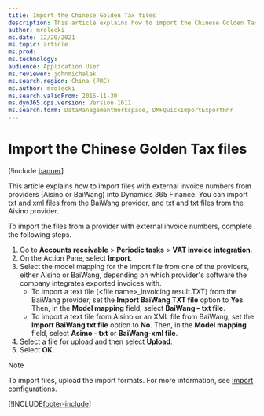```yaml
---
title: Import the Chinese Golden Tax files
description: This article explains how to import the Chinese Golden Tax files into Microsoft Dynamics 365 Finance.
author: mrolecki
ms.date: 12/20/2021
ms.topic: article
ms.prod: 
ms.technology: 
audience: Application User
ms.reviewer: johnmichalak
ms.search.region: China (PRC)
ms.author: mrolecki
ms.search.validFrom: 2016-11-30
ms.dyn365.ops.version: Version 1611
ms.search.form: DataManagementWorkspace, DMFQuickImportExportRnr
---
```


# Import the Chinese Golden Tax files

[!include [banner](../../includes/banner.md)]
  
This article explains how to import files with external invoice numbers from providers (Aisino or BaiWang) into Dynamics 365 Finance. You can import txt and xml files from the BaiWang provider, and txt and txt files from the Aisino provider.

To import the files from a provider with external invoice numbers, complete the following steps.

1. Go to **Accounts receivable** > **Periodic tasks** > **VAT invoice integration**.
2. On the Action Pane, select **Import**. 
3. Select the model mapping for the import file from one of the providers, either Aisino or BaiWang, depending on which provider's software the company integrates exported invoices with. 
   - To import a text file (\<file name\>_invoicing result.TXT) from the BaiWang provider, set the **Import BaiWang TXT file** option to **Yes**. Then, in the **Model mapping** field, select **BaiWang – txt file**.
   - To import a text file from Aisino or an XML file from BaiWang, set the **Import BaiWang txt file** option to **No**. Then, in the **Model mapping** field, select **Asimo - txt** or **BaiWang-xml file**.
6. Select a file for upload and then select **Upload**.
7. Select **OK**.
  
 > [!NOTE] 
 > To import files, upload the import formats. For more information, see [Import configurations](apac-chn-tax-integration.md).



[!INCLUDE[footer-include](../../../includes/footer-banner.md)]

